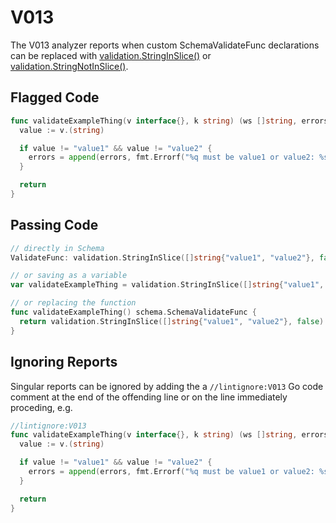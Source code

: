 # V013

The V013 analyzer reports when custom SchemaValidateFunc declarations can be
replaced with [validation.StringInSlice()](https://pkg.go.dev/github.com/hashicorp/terraform-plugin-sdk/v2/helper/validation#StringInSlice) or [validation.StringNotInSlice()](https://pkg.go.dev/github.com/hashicorp/terraform-plugin-sdk/v2/helper/validation#StringNotInSlice).

## Flagged Code

```go
func validateExampleThing(v interface{}, k string) (ws []string, errors []error) {
  value := v.(string)

  if value != "value1" && value != "value2" {
    errors = append(errors, fmt.Errorf("%q must be value1 or value2: %s", k, value))
  }

  return
}
```

## Passing Code

```go
// directly in Schema
ValidateFunc: validation.StringInSlice([]string{"value1", "value2"}, false),

// or saving as a variable
var validateExampleThing = validation.StringInSlice([]string{"value1", "value2"}, false)

// or replacing the function
func validateExampleThing() schema.SchemaValidateFunc {
  return validation.StringInSlice([]string{"value1", "value2"}, false)
}
```

## Ignoring Reports

Singular reports can be ignored by adding the a `//lintignore:V013` Go code comment at the end of the offending line or on the line immediately proceding, e.g.

```go
//lintignore:V013
func validateExampleThing(v interface{}, k string) (ws []string, errors []error) {
  value := v.(string)

  if value != "value1" && value != "value2" {
    errors = append(errors, fmt.Errorf("%q must be value1 or value2: %s", k, value))
  }

  return
}
```
